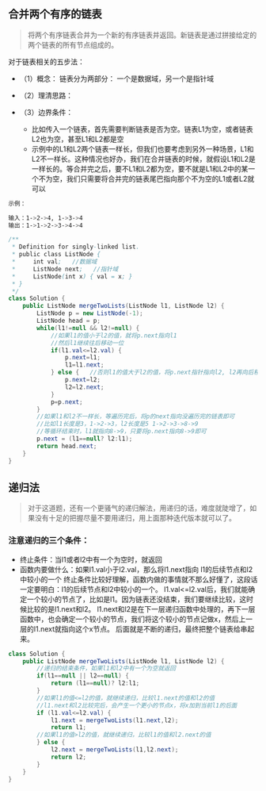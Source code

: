 ## 合并两个有序的链表
> 将两个有序链表合并为一个新的有序链表并返回。新链表是通过拼接给定的两个链表的所有节点组成的。 

对于链表相关的五步法：
* （1）概念：
链表分为两部分： 一个是数据域，另一个是指针域

* （2）理清思路：

* （3）边界条件：
   * 比如传入一个链表，首先需要判断链表是否为空。链表L1为空，或者链表L2也为空，甚至L1和L2都是空
   * 示例中的L1和L2两个链表一样长，但我们也要考虑到另外一种场景，L1和L2不一样长。这种情况也好办，我们在合并链表的时候，就假设L1和L2是一样长的。等合并完之后，要不L1和L2都为空，要不就是L1和L2中的某一个不为空，我们只需要将合并完的链表尾巴指向那个不为空的L1或者L2就可以



```bash
示例：

输入：1->2->4, 1->3->4
输出：1->1->2->3->4->4
```

```java
/**
 * Definition for singly-linked list.
 * public class ListNode {
 *     int val;   //数据域
 *     ListNode next;   //指针域
 *     ListNode(int x) { val = x; }
 * }
 */
class Solution {
    public ListNode mergeTwoLists(ListNode l1, ListNode l2) {
        ListNode p = new ListNode(-1);
        ListNode head = p;
        while(l1!=null && l2!=null) {
            //如果l1的值小于l2的值，就将p.next指向l1
            //然后l1继续往后移动一位
            if(l1.val<=l2.val) {
                p.next=l1;
                l1=l1.next;
            } else {   //否则l1的值大于l2的值，将p.next指针指向l2, l2再向后移动一位
                p.next=l2;
                l2=l2.next;
            }
            p=p.next;
        }
        //如果l1和l2不一样长，等遍历完后，将p的next指向没遍历完的链表即可
        //比如l1长度是3，1->2->3，l2长度是5 1->2->3->8->9
        //等循环结束时，l1就指向8->9，只要将p.next指向8->9即可
        p.next = (l1==null? l2:l1);
        return head.next;
    }
}
```

## 递归法

> 对于这道题，还有一个更骚气的递归解法，用递归的话，难度就陡增了，如果没有十足的把握尽量不要用递归，用上面那种迭代版本就可以了。
### 注意递归的三个条件：
* 终止条件：当l1或者l2中有一个为空时，就返回
* 函数内要做什么：如果l1.val小于l2.val，那么将l1.next指向 l1的后续节点和l2中较小的一个
终止条件比较好理解，函数内做的事情就不那么好懂了，这段话一定要明白：l1的后续节点和l2中较小的一个。
l1.val<=l2.val后，我们就能确定一个较小的节点了，比如是l1。因为链表还没结束，我们要继续比较，这时候比较的是l1.next和l2。
l1.next和l2是在下一层递归函数中处理的，再下一层函数中，也会确定一个较小的节点，我们将这个较小的节点记做x，然后上一层的l1.next就指向这个x节点。
后面就是不断的递归，最终把整个链表给串起来。




```java
class Solution {
    public ListNode mergeTwoLists(ListNode l1, ListNode l2) {
        //递归的结束条件，如果l1和l2中有一个为空就返回
        if(l1==null || l2==null) {
            return (l1==null)? l2:l1;
        }
        //如果l1的值<=l2的值，就继续递归，比较l1.next的值和l2的值
        //l1.next和l2比较完后，会产生一个更小的节点x，将x加到当前l1的后面
        if (l1.val<=l2.val) {
            l1.next = mergeTwoLists(l1.next,l2);
            return l1;
        //如果l1的值>l2的值，就继续递归，比较l1的值和l2.next的值
        } else {
            l2.next = mergeTwoLists(l1,l2.next);
            return l2;
        }
    }
}
```
